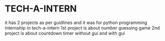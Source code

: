 # TECH-A-INTERN
it has 2 projects as per guidlines and it was for python programming internship in tech-a-intern
1st project is about number guessing game 
2nd project is about countdown timer without gui and with gui 
